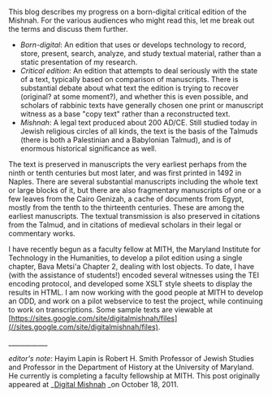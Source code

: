 This blog describes my progress on a born-digital critical edition of the Mishnah. For the various audiences who might read this, let me break out the terms and discuss them further.

- _Born-digital_: An edition that uses or develops technology to record, store, present, search, analyze, and study textual material, rather than a static presentation of my research.
- _Critical edition_: An edition that attempts to deal seriously with the state of a text, typically based on comparison of manuscripts. There is substantial debate about what text the edition is trying to recover (original? at some moment?), and whether this is even possible, and scholars of rabbinic texts have generally chosen one print or manuscript witness as a base "copy text" rather than a reconstructed text.
- _Mishnah_: A legal text produced about 200 AD/CE. Still studied today in Jewish religious circles of all kinds, the text is the basis of the Talmuds (there is both a Palestinian and a Babylonian Talmud), and is of enormous historical significance as well.

The text is preserved in manuscripts the very earliest perhaps from the ninth or tenth centuries but most later, and was first printed in 1492 in Naples. There are several substantial manuscripts including the whole text or large blocks of it, but there are also fragmentary manuscripts of one or a few leaves from the Cairo Genizah, a cache of documents from Egypt, mostly from the tenth to the thirteenth centuries. These are among the earliest manuscripts. The textual transmission is also preserved in citations from the Talmud, and in citations of medieval scholars in their legal or commentary works.

I have recently begun as a faculty fellow at MITH, the Maryland Institute for Technology in the Humanities, to develop a pilot edition using a single chapter, Bava Metsi'a Chapter 2, dealing with lost objects. To date, I have (with the assistance of students!) encoded several witnesses using the TEI encoding protocol, and developed some XSLT style sheets to display the results in HTML. I am now working with the good people at MITH to develop an ODD, and work on a pilot webservice to test the project, while continuing to work on transcriptions. Some sample texts are viewable at [https://sites.google.com/site/digitalmishnah/files](//sites.google.com/site/digitalmishnah/files).

\_\_\_\_\_\_\_\_\_\_\_\_

_editor's note_: Hayim Lapin is Robert H. Smith Professor of Jewish Studies and Professor in the Department of History at the University of Maryland. He currently is completing a faculty fellowship at MITH. This post originally appeared at \_[Digital Mishnah](http://www.digitalmishnah.org/uncategorized/starting-out/) \_on October 18, 2011.